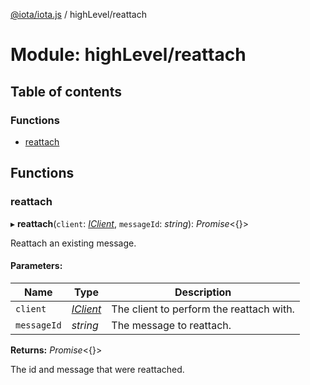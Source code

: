 [@iota/iota.js](../README.md) / highLevel/reattach

# Module: highLevel/reattach

## Table of contents

### Functions

- [reattach](highlevel_reattach.md#reattach)

## Functions

### reattach

▸ **reattach**(`client`: [*IClient*](../interfaces/models/iclient.iclient.md), `messageId`: *string*): *Promise*<{}\>

Reattach an existing message.

#### Parameters:

Name | Type | Description |
------ | ------ | ------ |
`client` | [*IClient*](../interfaces/models/iclient.iclient.md) | The client to perform the reattach with.   |
`messageId` | *string* | The message to reattach.   |

**Returns:** *Promise*<{}\>

The id and message that were reattached.
